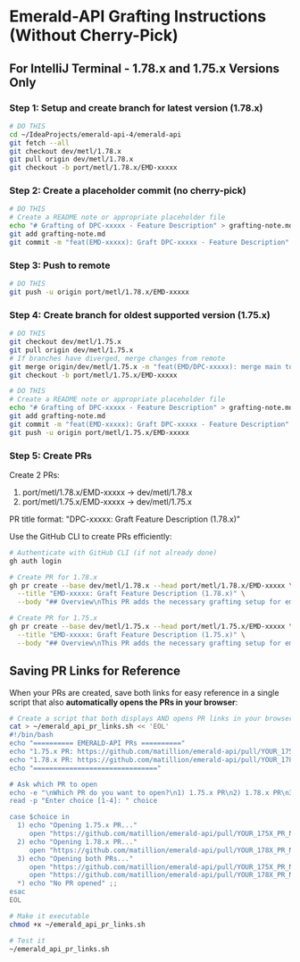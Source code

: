 # Emerald-API Grafting Instructions (Without Cherry-Pick)

## For IntelliJ Terminal - 1.78.x and 1.75.x Versions Only

### Step 1: Setup and create branch for latest version (1.78.x)
```bash
# DO THIS
cd ~/IdeaProjects/emerald-api-4/emerald-api
git fetch --all
git checkout dev/metl/1.78.x
git pull origin dev/metl/1.78.x
git checkout -b port/metl/1.78.x/EMD-xxxxx
```

### Step 2: Create a placeholder commit (no cherry-pick)
```bash
# DO THIS
# Create a README note or appropriate placeholder file
echo "# Grafting of DPC-xxxxx - Feature Description" > grafting-note.md
git add grafting-note.md
git commit -m "feat(EMD-xxxxx): Graft DPC-xxxxx - Feature Description"
```

### Step 3: Push to remote
```bash
# DO THIS
git push -u origin port/metl/1.78.x/EMD-xxxxx
```

### Step 4: Create branch for oldest supported version (1.75.x)
```bash
# DO THIS
git checkout dev/metl/1.75.x
git pull origin dev/metl/1.75.x
# If branches have diverged, merge changes from remote
git merge origin/dev/metl/1.75.x -m "feat(EMD/DPC-xxxxx): merge main to resolve conflicts"
git checkout -b port/metl/1.75.x/EMD-xxxxx

# DO THIS
# Create a README note or appropriate placeholder file
echo "# Grafting of DPC-xxxxx - Feature Description" > grafting-note.md
git add grafting-note.md
git commit -m "feat(EMD-xxxxx): Graft DPC-xxxxx - Feature Description"
git push -u origin port/metl/1.75.x/EMD-xxxxx
```

### Step 5: Create PRs
Create 2 PRs:
1. port/metl/1.78.x/EMD-xxxxx → dev/metl/1.78.x
2. port/metl/1.75.x/EMD-xxxxx → dev/metl/1.75.x

PR title format: "DPC-xxxxx: Graft Feature Description (1.78.x)"

Use the GitHub CLI to create PRs efficiently:

```bash
# Authenticate with GitHub CLI (if not already done)
gh auth login

# Create PR for 1.78.x
gh pr create --base dev/metl/1.78.x --head port/metl/1.78.x/EMD-xxxxx \
  --title "EMD-xxxxx: Graft Feature Description (1.78.x)" \
  --body "## Overview\nThis PR adds the necessary grafting setup for emerald-api.\n\n## Implementation Details\n- Added placeholder for EMD-xxxxx\n\n## Testing\n- N/A for placeholder PR"

# Create PR for 1.75.x
gh pr create --base dev/metl/1.75.x --head port/metl/1.75.x/EMD-xxxxx \
  --title "EMD-xxxxx: Graft Feature Description (1.75.x)" \
  --body "## Overview\nThis PR adds the necessary grafting setup for emerald-api.\n\n## Implementation Details\n- Added placeholder for EMD-xxxxx\n\n## Testing\n- N/A for placeholder PR"
```

## Saving PR Links for Reference

When your PRs are created, save both links for easy reference in a single script that also **automatically opens the PRs in your browser**:

```bash
# Create a script that both displays AND opens PR links in your browser
cat > ~/emerald_api_pr_links.sh << 'EOL'
#!/bin/bash
echo "========== EMERALD-API PRs =========="
echo "1.75.x PR: https://github.com/matillion/emerald-api/pull/YOUR_175X_PR_NUMBER"
echo "1.78.x PR: https://github.com/matillion/emerald-api/pull/YOUR_178X_PR_NUMBER"
echo "==============================="

# Ask which PR to open
echo -e "\nWhich PR do you want to open?\n1) 1.75.x PR\n2) 1.78.x PR\n3) Both\n4) None"
read -p "Enter choice [1-4]: " choice

case $choice in
  1) echo "Opening 1.75.x PR..."
     open "https://github.com/matillion/emerald-api/pull/YOUR_175X_PR_NUMBER" ;;
  2) echo "Opening 1.78.x PR..."
     open "https://github.com/matillion/emerald-api/pull/YOUR_178X_PR_NUMBER" ;;
  3) echo "Opening both PRs..."
     open "https://github.com/matillion/emerald-api/pull/YOUR_175X_PR_NUMBER"
     open "https://github.com/matillion/emerald-api/pull/YOUR_178X_PR_NUMBER" ;;
  *) echo "No PR opened" ;;
esac
EOL

# Make it executable
chmod +x ~/emerald_api_pr_links.sh

# Test it
~/emerald_api_pr_links.sh
```
